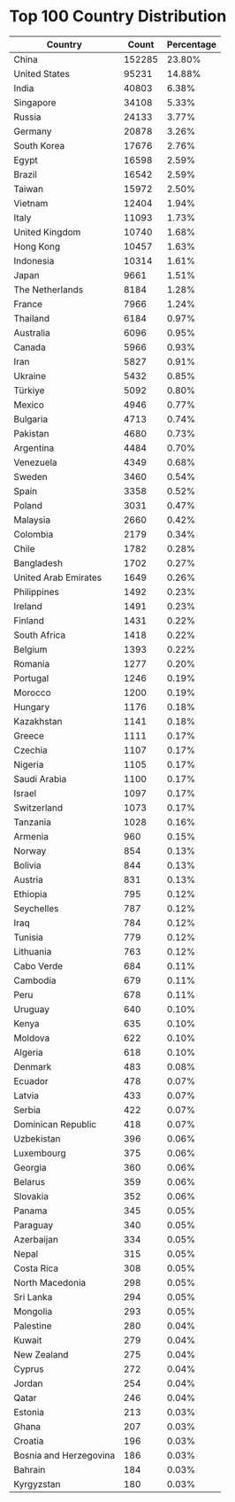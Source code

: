 # Top 100 Country Distribution
| Country | Count | Percentage |
|----|----|----|
| China | 152285 | 23.80% |
| United States | 95231 | 14.88% |
| India | 40803 | 6.38% |
| Singapore | 34108 | 5.33% |
| Russia | 24133 | 3.77% |
| Germany | 20878 | 3.26% |
| South Korea | 17676 | 2.76% |
| Egypt | 16598 | 2.59% |
| Brazil | 16542 | 2.59% |
| Taiwan | 15972 | 2.50% |
| Vietnam | 12404 | 1.94% |
| Italy | 11093 | 1.73% |
| United Kingdom | 10740 | 1.68% |
| Hong Kong | 10457 | 1.63% |
| Indonesia | 10314 | 1.61% |
| Japan | 9661 | 1.51% |
| The Netherlands | 8184 | 1.28% |
| France | 7966 | 1.24% |
| Thailand | 6184 | 0.97% |
| Australia | 6096 | 0.95% |
| Canada | 5966 | 0.93% |
| Iran | 5827 | 0.91% |
| Ukraine | 5432 | 0.85% |
| Türkiye | 5092 | 0.80% |
| Mexico | 4946 | 0.77% |
| Bulgaria | 4713 | 0.74% |
| Pakistan | 4680 | 0.73% |
| Argentina | 4484 | 0.70% |
| Venezuela | 4349 | 0.68% |
| Sweden | 3460 | 0.54% |
| Spain | 3358 | 0.52% |
| Poland | 3031 | 0.47% |
| Malaysia | 2660 | 0.42% |
| Colombia | 2179 | 0.34% |
| Chile | 1782 | 0.28% |
| Bangladesh | 1702 | 0.27% |
| United Arab Emirates | 1649 | 0.26% |
| Philippines | 1492 | 0.23% |
| Ireland | 1491 | 0.23% |
| Finland | 1431 | 0.22% |
| South Africa | 1418 | 0.22% |
| Belgium | 1393 | 0.22% |
| Romania | 1277 | 0.20% |
| Portugal | 1246 | 0.19% |
| Morocco | 1200 | 0.19% |
| Hungary | 1176 | 0.18% |
| Kazakhstan | 1141 | 0.18% |
| Greece | 1111 | 0.17% |
| Czechia | 1107 | 0.17% |
| Nigeria | 1105 | 0.17% |
| Saudi Arabia | 1100 | 0.17% |
| Israel | 1097 | 0.17% |
| Switzerland | 1073 | 0.17% |
| Tanzania | 1028 | 0.16% |
| Armenia | 960 | 0.15% |
| Norway | 854 | 0.13% |
| Bolivia | 844 | 0.13% |
| Austria | 831 | 0.13% |
| Ethiopia | 795 | 0.12% |
| Seychelles | 787 | 0.12% |
| Iraq | 784 | 0.12% |
| Tunisia | 779 | 0.12% |
| Lithuania | 763 | 0.12% |
| Cabo Verde | 684 | 0.11% |
| Cambodia | 679 | 0.11% |
| Peru | 678 | 0.11% |
| Uruguay | 640 | 0.10% |
| Kenya | 635 | 0.10% |
| Moldova | 622 | 0.10% |
| Algeria | 618 | 0.10% |
| Denmark | 483 | 0.08% |
| Ecuador | 478 | 0.07% |
| Latvia | 433 | 0.07% |
| Serbia | 422 | 0.07% |
| Dominican Republic | 418 | 0.07% |
| Uzbekistan | 396 | 0.06% |
| Luxembourg | 375 | 0.06% |
| Georgia | 360 | 0.06% |
| Belarus | 359 | 0.06% |
| Slovakia | 352 | 0.06% |
| Panama | 345 | 0.05% |
| Paraguay | 340 | 0.05% |
| Azerbaijan | 334 | 0.05% |
| Nepal | 315 | 0.05% |
| Costa Rica | 308 | 0.05% |
| North Macedonia | 298 | 0.05% |
| Sri Lanka | 294 | 0.05% |
| Mongolia | 293 | 0.05% |
| Palestine | 280 | 0.04% |
| Kuwait | 279 | 0.04% |
| New Zealand | 275 | 0.04% |
| Cyprus | 272 | 0.04% |
| Jordan | 254 | 0.04% |
| Qatar | 246 | 0.04% |
| Estonia | 213 | 0.03% |
| Ghana | 207 | 0.03% |
| Croatia | 196 | 0.03% |
| Bosnia and Herzegovina | 186 | 0.03% |
| Bahrain | 184 | 0.03% |
| Kyrgyzstan | 180 | 0.03% |

